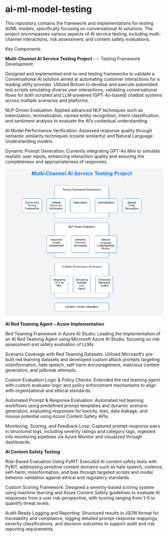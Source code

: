 # ai-ml-model-testing
This repository contains the framework and implementations for testing AI/ML models, specifically focusing on conversational AI solutions. The project encompasses various aspects of AI service testing, including multi-channel interactions, risk assessment, and content safety evaluations.


Key Components

**Multi-Channel AI Service Testing Project**
--- Testing Framework Development:

Designed and implemented end-to-end testing frameworks to validate a Conversational AI solution aimed at automating customer interactions for a leading utility provider.
Utilized Botium to develop and execute automated test scripts simulating diverse user interactions, validating conversational flows for both scripted and LLM-powered (GPT-4o-based) chatbot systems across multiple scenarios and platforms.

NLP-Driven Evaluation: Applied advanced NLP techniques such as tokenization, lemmatization, named entity recognition, intent classification, and sentiment analysis to evaluate the AI’s contextual understanding.

AI Model Performance Verification: Assessed response quality through semantic similarity techniques (cosine similarity) and Natural Language Understanding models.

Dynamic Prompt Generation: Currently integrating GPT-4o Mini to simulate realistic user inputs, enhancing interaction quality and ensuring the completeness and appropriateness of responses.

![Multi-Channel AI Service Testing Project](multi-channel-ai-testing.png)

**AI Red Teaming Agent – Azure Implementation**

Red Teaming Framework in Azure AI Studio: Leading the implementation of an AI Red Teaming Agent using Microsoft Azure AI Studio, focusing on risk assessment and safety evaluation of LLMs.

Scenario Coverage with Red Teaming Datasets: Utilized Microsoft’s pre-built red teaming datasets and developed custom attack prompts targeting misinformation, hate speech, self-harm encouragement, malicious content generation, and jailbreak attempts.

Custom Evaluation Logic & Policy Checks: Extended the red teaming agent with custom evaluator logic and policy enforcement mechanisms to align with organizational and ethical standards.

Automated Prompt & Response Evaluation: Automated red teaming workflows using predefined prompt templates and dynamic scenario generation, evaluating responses for toxicity, bias, data leakage, and misuse potential using Azure Content Safety APIs.

Monitoring, Scoring, and Feedback Loop: Captured prompt-response pairs in structured logs, including severity ratings and category tags, ingested into monitoring pipelines via Azure Monitor and visualized through dashboards.

**AI Content Safety Testing**

Risk-Based Evaluation Using PyRIT: Executed AI content safety tests with PyRIT, addressing sensitive content domains such as hate speech, violence, self-harm, misinformation, and bias through targeted scripts and model behavior validation against ethical and regulatory standards.

Custom Scoring Framework: Designed a severity-based scoring system using machine learning and Azure Content Safety guidelines to evaluate AI responses from a user risk perspective, with scoring ranging from 1–5 to quantify threat levels.

Audit-Ready Logging and Reporting: Structured results in JSON format for traceability and compliance, logging detailed prompt-response mappings, severity classifications, and decision outcomes to support audit and risk reporting requirements.
